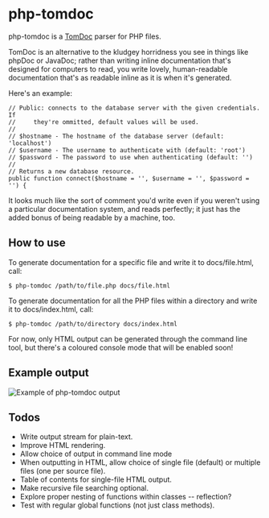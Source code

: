 # php-tomdoc

php-tomdoc is a [TomDoc][] parser for PHP files.

TomDoc is an alternative to the kludgey horridness you see in things like
phpDoc or JavaDoc; rather than writing inline documentation that's designed
for computers to read, you write lovely, human-readable documentation that's
as readable inline as it is when it's generated.

Here's an example:

	// Public: connects to the database server with the given credentials. If
	//     they're ommitted, default values will be used.
	//
	// $hostname - The hostname of the database server (default: 'localhost')
	// $username - The username to authenticate with (default: 'root')
	// $password - The password to use when authenticating (default: '')
	//
	// Returns a new database resource.
	public function connect($hostname = '', $username = '', $password = '') {

It looks much like the sort of comment you'd write even if you weren't using
a particular documentation system, and reads perfectly; it just has the added
bonus of being readable by a machine, too.

[TomDoc]: http://tomdoc.org/

## How to use

To generate documentation for a specific file and write it to docs/file.html,
call:

	$ php-tomdoc /path/to/file.php docs/file.html

To generate documentation for all the PHP files within a directory and write
it to docs/index.html, call:

	$ php-tomdoc /path/to/directory docs/index.html

For now, only HTML output can be generated through the command line tool, but
there's a coloured console mode that will be enabled soon!

## Example output

![Example of php-tomdoc output](http://i48.tinypic.com/1jpaif.png)

## Todos

* Write output stream for plain-text.
* Improve HTML rendering.
* Allow choice of output in command line mode
* When outputting in HTML, allow choice of single file (default) or multiple
  files (one per source file).
* Table of contents for single-file HTML output.
* Make recursive file searching optional.
* Explore proper nesting of functions within classes -- reflection?
* Test with regular global functions (not just class methods).
